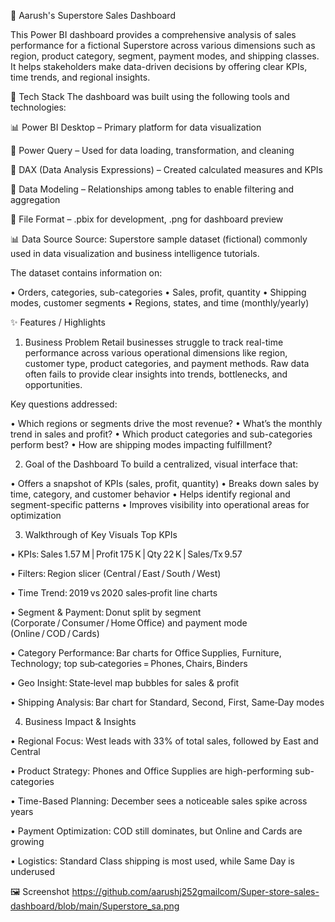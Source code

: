 🛒 Aarush's Superstore Sales Dashboard

This Power BI dashboard provides a comprehensive analysis of sales performance for a fictional Superstore across various dimensions such as region, product category, segment, payment modes, and shipping classes. It helps stakeholders make data-driven decisions by offering clear KPIs, time trends, and regional insights.

🧰 Tech Stack
The dashboard was built using the following tools and technologies:

📊 Power BI Desktop – Primary platform for data visualization

📂 Power Query – Used for data loading, transformation, and cleaning

🧠 DAX (Data Analysis Expressions) – Created calculated measures and KPIs

📝 Data Modeling – Relationships among tables to enable filtering and aggregation

📁 File Format – .pbix for development, .png for dashboard preview

📊 Data Source
Source: Superstore sample dataset (fictional) commonly used in data visualization and business intelligence tutorials.

The dataset contains information on:

•	Orders, categories, sub-categories
•	Sales, profit, quantity
•	Shipping modes, customer segments
•	Regions, states, and time (monthly/yearly)


✨ Features / Highlights
1. Business Problem
Retail businesses struggle to track real-time performance across various operational dimensions like region, customer type, product categories, and payment methods. Raw data often fails to provide clear insights into trends, bottlenecks, and opportunities.

Key questions addressed:

•	Which regions or segments drive the most revenue?
•	What’s the monthly trend in sales and profit?
•	Which product categories and sub-categories perform best?
•	How are shipping modes impacting fulfillment?


2. Goal of the Dashboard
To build a centralized, visual interface that:

•	Offers a snapshot of KPIs (sales, profit, quantity)
•	Breaks down sales by time, category, and customer behavior
•	Helps identify regional and segment-specific patterns
•	Improves visibility into operational areas for optimization


3. Walkthrough of Key Visuals
Top KPIs

•	KPIs: Sales 1.57 M | Profit 175 K | Qty 22 K | Sales/Tx 9.57

•	Filters: Region slicer (Central / East / South / West)

•	Time Trend: 2019 vs 2020 sales‑profit line charts

•	Segment & Payment: Donut split by segment (Corporate / Consumer / Home Office) and payment mode (Online / COD / Cards)

•	Category Performance: Bar charts for Office Supplies, Furniture, Technology; top sub‑categories = Phones, Chairs, Binders

•	Geo Insight: State‑level map bubbles for sales & profit

•	Shipping Analysis: Bar chart for Standard, Second, First, Same‑Day modes


4. Business Impact & Insights

•	Regional Focus: West leads with 33% of total sales, followed by East and Central

•	Product Strategy: Phones and Office Supplies are high-performing sub-categories

•	Time-Based Planning: December sees a noticeable sales spike across years

•	Payment Optimization: COD still dominates, but Online and Cards are growing

•	Logistics: Standard Class shipping is most used, while Same Day is underused


🖼️ Screenshot 
https://github.com/aarushj252gmailcom/Super-store-sales-dashboard/blob/main/Superstore_sa.png
